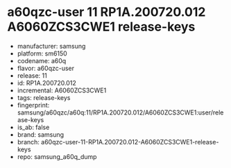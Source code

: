 # a60qzc-user 11 RP1A.200720.012 A6060ZCS3CWE1 release-keys
- manufacturer: samsung
- platform: sm6150
- codename: a60q
- flavor: a60qzc-user
- release: 11
- id: RP1A.200720.012
- incremental: A6060ZCS3CWE1
- tags: release-keys
- fingerprint: samsung/a60qzc/a60q:11/RP1A.200720.012/A6060ZCS3CWE1:user/release-keys
- is_ab: false
- brand: samsung
- branch: a60qzc-user-11-RP1A.200720.012-A6060ZCS3CWE1-release-keys
- repo: samsung_a60q_dump
